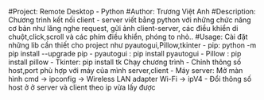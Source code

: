 #Project: Remote Desktop - Python
#Author: Trương Việt Anh
#Description: Chương trình kết nối client - server viết bằng python với những chức năng cơ bản như 
lăng nghe request, gửi ảnh client-server, các điều khiển di chuột,click,scroll và các phím điều khiển,
phóng to nhỏ..
#Usage:
	Cài đặt những lib cần thiết cho project như pyautogui,Pillow,tkinter
	- pip: python -m pip install --upgrade pip
	- pyautogui : pip install pyautogui
	- Pillow : pip install pillow
	- Tkinter: pip install tk
	Chạy chương trình
	- Chỉnh thông số host,port phù hợp với máy của mình server,client
	- Máy server: Mở màn hình cmd -> ipconfig -> Wireless LAN adapter Wi-Fi -> ipV4
	- Đổi thông số host ở ở server và client theo ip vừa lấy được

